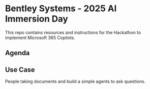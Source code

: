 # Bentley Systems - 2025 AI Immersion Day
This repo contains resources and instructions for the Hackathon to implement Microsoft 365 Copilots.

## Agenda


## Use Case
People taking documents and build a simple agents to ask questions.
